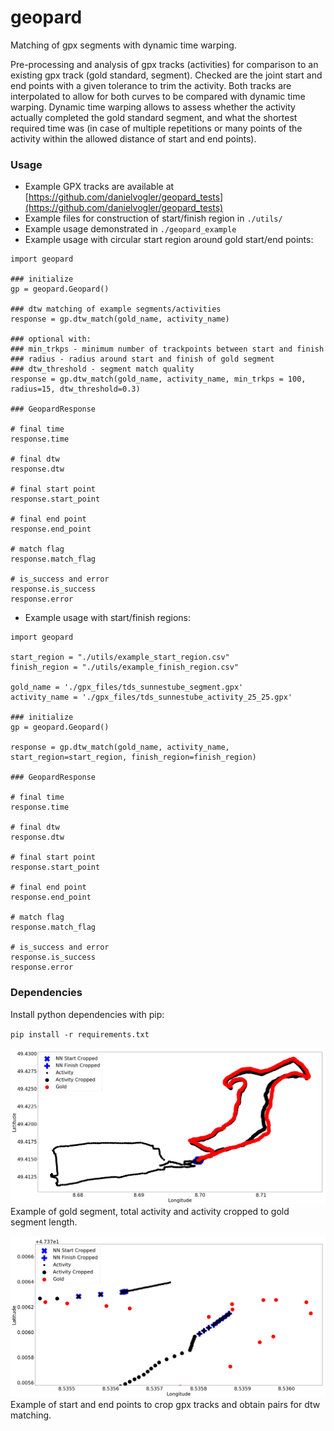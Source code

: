 # geopard
Matching of gpx segments with dynamic time warping.

Pre-processing and analysis of gpx tracks (activities) for comparison to an existing gpx track (gold standard, segment). Checked are the joint start and end points with a given tolerance to trim the activity. Both tracks are interpolated to allow for both curves to be compared with dynamic time warping. Dynamic time warping allows to assess whether the activity actually completed the gold standard segment, and what the shortest required time was (in case of multiple repetitions or many points of the activity within the allowed distance of start and end points). 

### Usage 
- Example GPX tracks are available at [https://github.com/danielvogler/geopard_tests](https://github.com/danielvogler/geopard_tests)
- Example files for construction of start/finish region in `./utils/`
- Example usage demonstrated in `./geopard_example`
- Example usage with circular start region around gold start/end points:

```
import geopard

### initialize
gp = geopard.Geopard()

### dtw matching of example segments/activities
response = gp.dtw_match(gold_name, activity_name)

### optional with:
### min_trkps - minimum number of trackpoints between start and finish
### radius - radius around start and finish of gold segment
### dtw_threshold - segment match quality
response = gp.dtw_match(gold_name, activity_name, min_trkps = 100, radius=15, dtw_threshold=0.3)

### GeopardResponse

# final time
response.time

# final dtw
response.dtw

# final start point
response.start_point

# final end point
response.end_point

# match flag
response.match_flag

# is_success and error
response.is_success
response.error
```


- Example usage with start/finish regions:

```
import geopard

start_region = "./utils/example_start_region.csv"
finish_region = "./utils/example_finish_region.csv"

gold_name = './gpx_files/tds_sunnestube_segment.gpx'
activity_name = './gpx_files/tds_sunnestube_activity_25_25.gpx'

### initialize
gp = geopard.Geopard()

response = gp.dtw_match(gold_name, activity_name, start_region=start_region, finish_region=finish_region)

### GeopardResponse

# final time
response.time

# final dtw
response.dtw

# final start point
response.start_point

# final end point
response.end_point

# match flag
response.match_flag

# is_success and error
response.is_success
response.error
```

### Dependencies

Install python dependencies with pip:

`pip install -r requirements.txt`

![Example image](/images/example_track.png "Example of gpx crop")
Example of gold segment, total activity and activity cropped to gold segment length.


![Example image](/images/example_track_start-finish.png "Example start and end points")
Example of start and end points to crop gpx tracks and obtain pairs for dtw matching.
